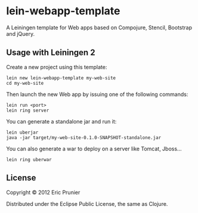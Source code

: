 # lein-webapp-template

A Leiningen template for Web apps based on Compojure, Stencil, Bootstrap and jQuery.

## Usage with Leiningen 2

Create a new project using this template:

    lein new lein-webapp-template my-web-site
    cd my-web-site

Then launch the new Web app by issuing one of the following commands:

```shell
lein run <port>
lein ring server
```

You can generate a standalone jar and run it:

```shell   
lein uberjar
java -jar target/my-web-site-0.1.0-SNAPSHOT-standalone.jar
```

You can also generate a war to deploy on a server like Tomcat, Jboss...

```shell
lein ring uberwar
```

## License

Copyright © 2012 Eric Prunier

Distributed under the Eclipse Public License, the same as Clojure.
